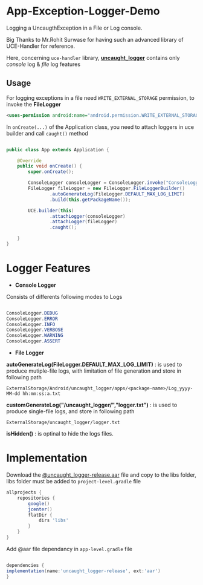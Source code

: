 # App-Exception-Logger-Demo

Logging a UncaugthException in a File or Log console.

Big Thanks to Mr.Rohit Surwase for having such an advanced library of UCE-Handler for reference.

Here, concerning `uce-handler` library, [<b>uncaught_logger</b>][2] contains only <i>console</i> log & <i>file</i> log features

## Usage

For logging exceptions in a file need `WRITE_EXTERNAL_STORAGE` permission, to invoke the <b>FileLogger</b>

```xml
<uses-permission android:name="android.permission.WRITE_EXTERNAL_STORAGE"/>
```

In `onCreate(...)` of the Application class, you need to attach loggers in uce builder and call `caught()` method

```java

public class App extends Application {

    @Override
    public void onCreate() {
        super.onCreate();

        ConsoleLogger consoleLogger = ConsoleLogger.invoke("ConsoleLogger", ConsoleLogger.DEDUG);
        FileLogger fileLogger = new FileLogger.FileLoggerBuilder()
                .autoGenerateLog(FileLogger.DEFAULT_MAX_LOG_LIMIT)
                .build(this.getPackageName());

        UCE.builder(this)
                .attachLogger(consoleLogger)
                .attachLogger(fileLogger)
                .caught();

    }
}

```

# Logger Features

* <b>Console Logger</b>

Consists of  differents following modes to Logs

```java

ConsoleLogger.DEDUG
ConsoleLogger.ERROR
ConsoleLogger.INFO
ConsoleLogger.VERBOSE
ConsoleLogger.WARNING
ConsoleLogger.ASSERT

```
* <b>File Logger</b>

<b>autoGenerateLog(FileLogger.DEFAULT_MAX_LOG_LIMIT)</b> : is used to produce mutiple-file logs, with limitation of file generation and store in following path

`ExternalStorage/Android/uncaught_logger/apps/<package-name>/Log_yyyy-MM-dd hh:mm:ss:a.txt`

<b>customGenerateLog("/uncaught_logger/","logger.txt")</b> : is used to produce single-file logs, and store in following path

`ExternalStorage/uncaught_logger/logger.txt`

<b>isHidden()</b> : is optinal to hide the logs files.

# Implementation
Download the [@uncaught_logger-release.aar][3] file and copy to the libs folder, libs folder must be added to `project-level.gradle` file

```gradle
allprojects {
    repositories {
        google()
        jcenter()
        flatDir {
            dirs 'libs'
        }
    }
}

```
Add @aar file dependancy in `app-level.gradle` file

```gradle

dependencies {
implementation(name:'uncaught_logger-release', ext:'aar')
}

```




 [1]: https://github.com/RohitSurwase/UCE-Handler
 [2]:https://github.com/DineshParmar65412369/App-Exception-Logger-Demo/tree/master/uncaught_logger
 [3]:https://github.com/DineshParmar65412369/App-Exception-Logger-Demo/raw/master/uncaught_logger/aar/uncaught_logger-release.aar

